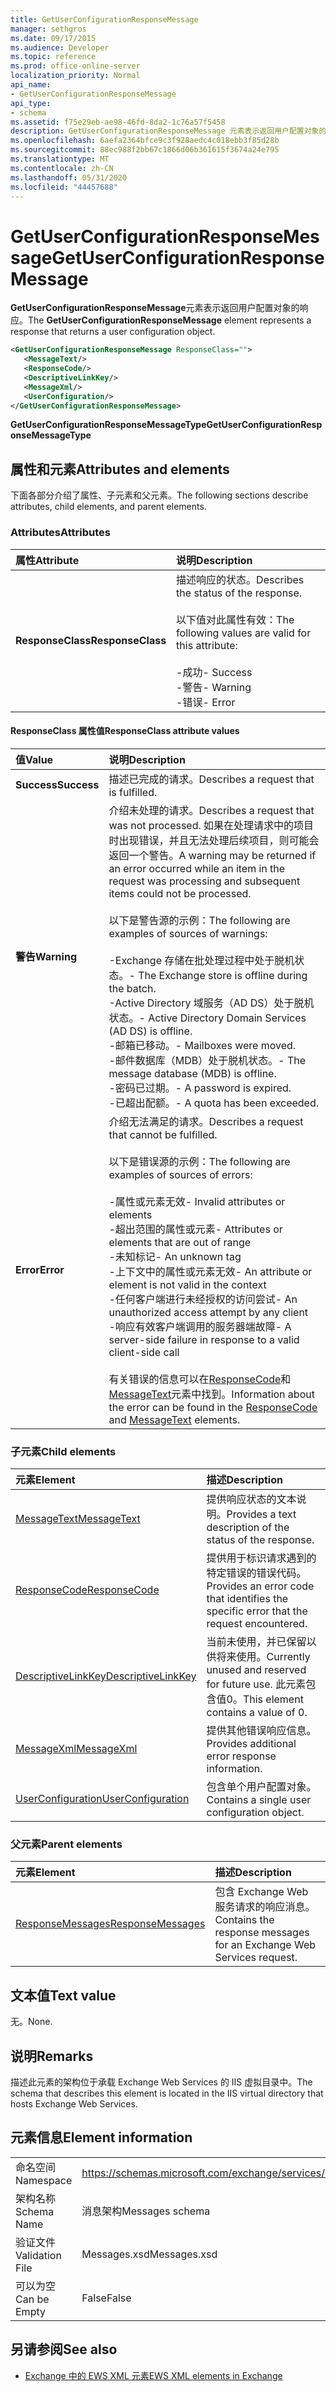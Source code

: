 ```yaml
---
title: GetUserConfigurationResponseMessage
manager: sethgros
ms.date: 09/17/2015
ms.audience: Developer
ms.topic: reference
ms.prod: office-online-server
localization_priority: Normal
api_name:
- GetUserConfigurationResponseMessage
api_type:
- schema
ms.assetid: f75e29eb-ae98-46fd-8da2-1c76a57f5458
description: GetUserConfigurationResponseMessage 元素表示返回用户配置对象的响应。
ms.openlocfilehash: 6aefa2364bfce9c3f928aedc4c018ebb3f85d28b
ms.sourcegitcommit: 88ec988f2bb67c1866d06b361615f3674a24e795
ms.translationtype: MT
ms.contentlocale: zh-CN
ms.lasthandoff: 05/31/2020
ms.locfileid: "44457688"
---
```

# <a name="getuserconfigurationresponsemessage"></a><span data-ttu-id="bf642-103">GetUserConfigurationResponseMessage</span><span class="sxs-lookup"><span data-stu-id="bf642-103">GetUserConfigurationResponseMessage</span></span>

<span data-ttu-id="bf642-104">**GetUserConfigurationResponseMessage**元素表示返回用户配置对象的响应。</span><span class="sxs-lookup"><span data-stu-id="bf642-104">The **GetUserConfigurationResponseMessage** element represents a response that returns a user configuration object.</span></span> 
  
```xml
<GetUserConfigurationResponseMessage ResponseClass="">
   <MessageText/>
   <ResponseCode/>
   <DescriptiveLinkKey/>
   <MessageXml/>
   <UserConfiguration/>
</GetUserConfigurationResponseMessage>
```

 <span data-ttu-id="bf642-105">**GetUserConfigurationResponseMessageType**</span><span class="sxs-lookup"><span data-stu-id="bf642-105">**GetUserConfigurationResponseMessageType**</span></span>
## <a name="attributes-and-elements"></a><span data-ttu-id="bf642-106">属性和元素</span><span class="sxs-lookup"><span data-stu-id="bf642-106">Attributes and elements</span></span>

<span data-ttu-id="bf642-107">下面各部分介绍了属性、子元素和父元素。</span><span class="sxs-lookup"><span data-stu-id="bf642-107">The following sections describe attributes, child elements, and parent elements.</span></span>
  
### <a name="attributes"></a><span data-ttu-id="bf642-108">Attributes</span><span class="sxs-lookup"><span data-stu-id="bf642-108">Attributes</span></span>

|<span data-ttu-id="bf642-109">**属性**</span><span class="sxs-lookup"><span data-stu-id="bf642-109">**Attribute**</span></span>|<span data-ttu-id="bf642-110">**说明**</span><span class="sxs-lookup"><span data-stu-id="bf642-110">**Description**</span></span>|
|:-----|:-----|
|<span data-ttu-id="bf642-111">**ResponseClass**</span><span class="sxs-lookup"><span data-stu-id="bf642-111">**ResponseClass**</span></span> <br/> | <span data-ttu-id="bf642-112">描述响应的状态。</span><span class="sxs-lookup"><span data-stu-id="bf642-112">Describes the status of the response.</span></span> <br/><br/><span data-ttu-id="bf642-113">以下值对此属性有效：</span><span class="sxs-lookup"><span data-stu-id="bf642-113">The following values are valid for this attribute:</span></span>  <br/><br/><span data-ttu-id="bf642-114">-成功</span><span class="sxs-lookup"><span data-stu-id="bf642-114">-  Success</span></span>  <br/><span data-ttu-id="bf642-115">-警告</span><span class="sxs-lookup"><span data-stu-id="bf642-115">-  Warning</span></span>  <br/><span data-ttu-id="bf642-116">-错误</span><span class="sxs-lookup"><span data-stu-id="bf642-116">-  Error</span></span>  <br/> |
   
#### <a name="responseclass-attribute-values"></a><span data-ttu-id="bf642-117">ResponseClass 属性值</span><span class="sxs-lookup"><span data-stu-id="bf642-117">ResponseClass attribute values</span></span>

|<span data-ttu-id="bf642-118">**值**</span><span class="sxs-lookup"><span data-stu-id="bf642-118">**Value**</span></span>|<span data-ttu-id="bf642-119">**说明**</span><span class="sxs-lookup"><span data-stu-id="bf642-119">**Description**</span></span>|
|:-----|:-----|
|<span data-ttu-id="bf642-120">**Success**</span><span class="sxs-lookup"><span data-stu-id="bf642-120">**Success**</span></span> <br/> |<span data-ttu-id="bf642-121">描述已完成的请求。</span><span class="sxs-lookup"><span data-stu-id="bf642-121">Describes a request that is fulfilled.</span></span>  <br/> |
|<span data-ttu-id="bf642-122">**警告**</span><span class="sxs-lookup"><span data-stu-id="bf642-122">**Warning**</span></span> <br/> | <span data-ttu-id="bf642-123">介绍未处理的请求。</span><span class="sxs-lookup"><span data-stu-id="bf642-123">Describes a request that was not processed.</span></span> <span data-ttu-id="bf642-124">如果在处理请求中的项目时出现错误，并且无法处理后续项目，则可能会返回一个警告。</span><span class="sxs-lookup"><span data-stu-id="bf642-124">A warning may be returned if an error occurred while an item in the request was processing and subsequent items could not be processed.</span></span> <br/><br/><span data-ttu-id="bf642-125">以下是警告源的示例：</span><span class="sxs-lookup"><span data-stu-id="bf642-125">The following are examples of sources of warnings:</span></span>  <br/><br/><span data-ttu-id="bf642-126">-Exchange 存储在批处理过程中处于脱机状态。</span><span class="sxs-lookup"><span data-stu-id="bf642-126">-  The Exchange store is offline during the batch.</span></span>  <br/><span data-ttu-id="bf642-127">-Active Directory 域服务（AD DS）处于脱机状态。</span><span class="sxs-lookup"><span data-stu-id="bf642-127">-  Active Directory Domain Services (AD DS) is offline.</span></span>  <br/><span data-ttu-id="bf642-128">-邮箱已移动。</span><span class="sxs-lookup"><span data-stu-id="bf642-128">-  Mailboxes were moved.</span></span>  <br/><span data-ttu-id="bf642-129">-邮件数据库（MDB）处于脱机状态。</span><span class="sxs-lookup"><span data-stu-id="bf642-129">-  The message database (MDB) is offline.</span></span>  <br/><span data-ttu-id="bf642-130">-密码已过期。</span><span class="sxs-lookup"><span data-stu-id="bf642-130">-  A password is expired.</span></span>  <br/><span data-ttu-id="bf642-131">-已超出配额。</span><span class="sxs-lookup"><span data-stu-id="bf642-131">-  A quota has been exceeded.</span></span>  <br/> |
|<span data-ttu-id="bf642-132">**Error**</span><span class="sxs-lookup"><span data-stu-id="bf642-132">**Error**</span></span> <br/> | <span data-ttu-id="bf642-133">介绍无法满足的请求。</span><span class="sxs-lookup"><span data-stu-id="bf642-133">Describes a request that cannot be fulfilled.</span></span><br/><br/> <span data-ttu-id="bf642-134">以下是错误源的示例：</span><span class="sxs-lookup"><span data-stu-id="bf642-134">The following are examples of sources of errors:</span></span>  <br/><br/><span data-ttu-id="bf642-135">-属性或元素无效</span><span class="sxs-lookup"><span data-stu-id="bf642-135">-  Invalid attributes or elements</span></span>  <br/><span data-ttu-id="bf642-136">-超出范围的属性或元素</span><span class="sxs-lookup"><span data-stu-id="bf642-136">-  Attributes or elements that are out of range</span></span>  <br/><span data-ttu-id="bf642-137">-未知标记</span><span class="sxs-lookup"><span data-stu-id="bf642-137">-  An unknown tag</span></span>  <br/><span data-ttu-id="bf642-138">-上下文中的属性或元素无效</span><span class="sxs-lookup"><span data-stu-id="bf642-138">-  An attribute or element is not valid in the context</span></span>  <br/><span data-ttu-id="bf642-139">-任何客户端进行未经授权的访问尝试</span><span class="sxs-lookup"><span data-stu-id="bf642-139">-  An unauthorized access attempt by any client</span></span>  <br/><span data-ttu-id="bf642-140">-响应有效客户端调用的服务器端故障</span><span class="sxs-lookup"><span data-stu-id="bf642-140">-  A server-side failure in response to a valid client-side call</span></span>  <br/><br/>  <span data-ttu-id="bf642-141">有关错误的信息可以在[ResponseCode](responsecode.md)和[MessageText](messagetext.md)元素中找到。</span><span class="sxs-lookup"><span data-stu-id="bf642-141">Information about the error can be found in the [ResponseCode](responsecode.md) and [MessageText](messagetext.md) elements.</span></span>  <br/> |
   
### <a name="child-elements"></a><span data-ttu-id="bf642-142">子元素</span><span class="sxs-lookup"><span data-stu-id="bf642-142">Child elements</span></span>

|<span data-ttu-id="bf642-143">**元素**</span><span class="sxs-lookup"><span data-stu-id="bf642-143">**Element**</span></span>|<span data-ttu-id="bf642-144">**描述**</span><span class="sxs-lookup"><span data-stu-id="bf642-144">**Description**</span></span>|
|:-----|:-----|
|[<span data-ttu-id="bf642-145">MessageText</span><span class="sxs-lookup"><span data-stu-id="bf642-145">MessageText</span></span>](messagetext.md) <br/> |<span data-ttu-id="bf642-146">提供响应状态的文本说明。</span><span class="sxs-lookup"><span data-stu-id="bf642-146">Provides a text description of the status of the response.</span></span>  <br/> |
|[<span data-ttu-id="bf642-147">ResponseCode</span><span class="sxs-lookup"><span data-stu-id="bf642-147">ResponseCode</span></span>](responsecode.md) <br/> |<span data-ttu-id="bf642-148">提供用于标识请求遇到的特定错误的错误代码。</span><span class="sxs-lookup"><span data-stu-id="bf642-148">Provides an error code that identifies the specific error that the request encountered.</span></span>  <br/> |
|[<span data-ttu-id="bf642-149">DescriptiveLinkKey</span><span class="sxs-lookup"><span data-stu-id="bf642-149">DescriptiveLinkKey</span></span>](descriptivelinkkey.md) <br/> |<span data-ttu-id="bf642-150">当前未使用，并已保留以供将来使用。</span><span class="sxs-lookup"><span data-stu-id="bf642-150">Currently unused and reserved for future use.</span></span> <span data-ttu-id="bf642-151">此元素包含值0。</span><span class="sxs-lookup"><span data-stu-id="bf642-151">This element contains a value of 0.</span></span>  <br/> |
|[<span data-ttu-id="bf642-152">MessageXml</span><span class="sxs-lookup"><span data-stu-id="bf642-152">MessageXml</span></span>](messagexml.md) <br/> |<span data-ttu-id="bf642-153">提供其他错误响应信息。</span><span class="sxs-lookup"><span data-stu-id="bf642-153">Provides additional error response information.</span></span>  <br/> |
|[<span data-ttu-id="bf642-154">UserConfiguration</span><span class="sxs-lookup"><span data-stu-id="bf642-154">UserConfiguration</span></span>](userconfiguration.md) <br/> |<span data-ttu-id="bf642-155">包含单个用户配置对象。</span><span class="sxs-lookup"><span data-stu-id="bf642-155">Contains a single user configuration object.</span></span>  <br/> |
   
### <a name="parent-elements"></a><span data-ttu-id="bf642-156">父元素</span><span class="sxs-lookup"><span data-stu-id="bf642-156">Parent elements</span></span>

|<span data-ttu-id="bf642-157">**元素**</span><span class="sxs-lookup"><span data-stu-id="bf642-157">**Element**</span></span>|<span data-ttu-id="bf642-158">**描述**</span><span class="sxs-lookup"><span data-stu-id="bf642-158">**Description**</span></span>|
|:-----|:-----|
|[<span data-ttu-id="bf642-159">ResponseMessages</span><span class="sxs-lookup"><span data-stu-id="bf642-159">ResponseMessages</span></span>](responsemessages.md) <br/> |<span data-ttu-id="bf642-160">包含 Exchange Web 服务请求的响应消息。</span><span class="sxs-lookup"><span data-stu-id="bf642-160">Contains the response messages for an Exchange Web Services request.</span></span>  <br/> |
   
## <a name="text-value"></a><span data-ttu-id="bf642-161">文本值</span><span class="sxs-lookup"><span data-stu-id="bf642-161">Text value</span></span>

<span data-ttu-id="bf642-162">无。</span><span class="sxs-lookup"><span data-stu-id="bf642-162">None.</span></span>
  
## <a name="remarks"></a><span data-ttu-id="bf642-163">说明</span><span class="sxs-lookup"><span data-stu-id="bf642-163">Remarks</span></span>

<span data-ttu-id="bf642-164">描述此元素的架构位于承载 Exchange Web Services 的 IIS 虚拟目录中。</span><span class="sxs-lookup"><span data-stu-id="bf642-164">The schema that describes this element is located in the IIS virtual directory that hosts Exchange Web Services.</span></span>
  
## <a name="element-information"></a><span data-ttu-id="bf642-165">元素信息</span><span class="sxs-lookup"><span data-stu-id="bf642-165">Element information</span></span>

|||
|:-----|:-----|
|<span data-ttu-id="bf642-166">命名空间</span><span class="sxs-lookup"><span data-stu-id="bf642-166">Namespace</span></span>  <br/> |https://schemas.microsoft.com/exchange/services/2006/messages  <br/> |
|<span data-ttu-id="bf642-167">架构名称</span><span class="sxs-lookup"><span data-stu-id="bf642-167">Schema Name</span></span>  <br/> |<span data-ttu-id="bf642-168">消息架构</span><span class="sxs-lookup"><span data-stu-id="bf642-168">Messages schema</span></span>  <br/> |
|<span data-ttu-id="bf642-169">验证文件</span><span class="sxs-lookup"><span data-stu-id="bf642-169">Validation File</span></span>  <br/> |<span data-ttu-id="bf642-170">Messages.xsd</span><span class="sxs-lookup"><span data-stu-id="bf642-170">Messages.xsd</span></span>  <br/> |
|<span data-ttu-id="bf642-171">可以为空</span><span class="sxs-lookup"><span data-stu-id="bf642-171">Can be Empty</span></span>  <br/> |<span data-ttu-id="bf642-172">False</span><span class="sxs-lookup"><span data-stu-id="bf642-172">False</span></span>  <br/> |
   
## <a name="see-also"></a><span data-ttu-id="bf642-173">另请参阅</span><span class="sxs-lookup"><span data-stu-id="bf642-173">See also</span></span>

- [<span data-ttu-id="bf642-174">Exchange 中的 EWS XML 元素</span><span class="sxs-lookup"><span data-stu-id="bf642-174">EWS XML elements in Exchange</span></span>](ews-xml-elements-in-exchange.md)

